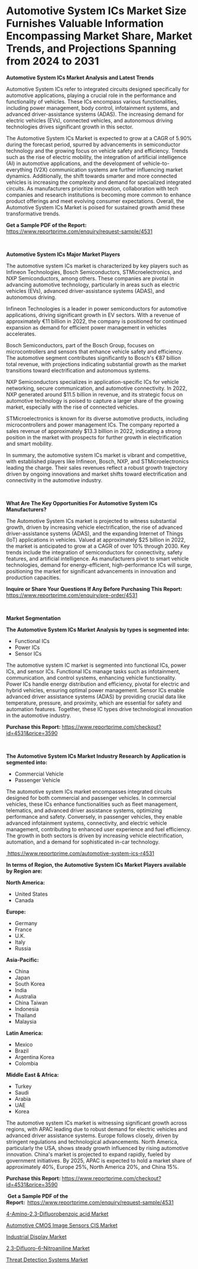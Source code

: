 <p><h1>Automotive System ICs Market Size Furnishes Valuable Information Encompassing Market Share, Market Trends, and Projections Spanning from 2024 to 2031</h1></p><p><strong>Automotive System ICs Market Analysis and Latest Trends</strong></p>
<p><p>Automotive System ICs refer to integrated circuits designed specifically for automotive applications, playing a crucial role in the performance and functionality of vehicles. These ICs encompass various functionalities, including power management, body control, infotainment systems, and advanced driver-assistance systems (ADAS). The increasing demand for electric vehicles (EVs), connected vehicles, and autonomous driving technologies drives significant growth in this sector.</p><p>The Automotive System ICs Market is expected to grow at a CAGR of 5.90% during the forecast period, spurred by advancements in semiconductor technology and the growing focus on vehicle safety and efficiency. Trends such as the rise of electric mobility, the integration of artificial intelligence (AI) in automotive applications, and the development of vehicle-to-everything (V2X) communication systems are further influencing market dynamics. Additionally, the shift towards smarter and more connected vehicles is increasing the complexity and demand for specialized integrated circuits. As manufacturers prioritize innovation, collaboration with tech companies and research institutions is becoming more common to enhance product offerings and meet evolving consumer expectations. Overall, the Automotive System ICs Market is poised for sustained growth amid these transformative trends.</p></p>
<p><strong>Get a Sample PDF of the Report:&nbsp;</strong> <a href="https://www.reportprime.com/enquiry/request-sample/4531">https://www.reportprime.com/enquiry/request-sample/4531</a></p>
<p>&nbsp;</p>
<p><strong>Automotive System ICs Major Market Players</strong></p>
<p><p>The automotive system ICs market is characterized by key players such as Infineon Technologies, Bosch Semiconductors, STMicroelectronics, and NXP Semiconductors, among others. These companies are pivotal in advancing automotive technology, particularly in areas such as electric vehicles (EVs), advanced driver-assistance systems (ADAS), and autonomous driving.</p><p>Infineon Technologies is a leader in power semiconductors for automotive applications, driving significant growth in EV sectors. With a revenue of approximately €11 billion in 2022, the company is positioned for continued expansion as demand for efficient power management in vehicles accelerates. </p><p>Bosch Semiconductors, part of the Bosch Group, focuses on microcontrollers and sensors that enhance vehicle safety and efficiency. The automotive segment contributes significantly to Bosch's €87 billion total revenue, with projections indicating substantial growth as the market transitions toward electrification and autonomous systems.</p><p>NXP Semiconductors specializes in application-specific ICs for vehicle networking, secure communication, and automotive connectivity. In 2022, NXP generated around $11.5 billion in revenue, and its strategic focus on automotive technology is poised to capture a larger share of the growing market, especially with the rise of connected vehicles.</p><p>STMicroelectronics is known for its diverse automotive products, including microcontrollers and power management ICs. The company reported a sales revenue of approximately $13.3 billion in 2022, indicating a strong position in the market with prospects for further growth in electrification and smart mobility.</p><p>In summary, the automotive system ICs market is vibrant and competitive, with established players like Infineon, Bosch, NXP, and STMicroelectronics leading the charge. Their sales revenues reflect a robust growth trajectory driven by ongoing innovations and market shifts toward electrification and connectivity in the automotive industry.</p></p>
<p>&nbsp;</p>
<p><strong>What Are The Key Opportunities For Automotive System ICs Manufacturers?</strong></p>
<p><p>The Automotive System ICs market is projected to witness substantial growth, driven by increasing vehicle electrification, the rise of advanced driver-assistance systems (ADAS), and the expanding Internet of Things (IoT) applications in vehicles. Valued at approximately $25 billion in 2022, the market is anticipated to grow at a CAGR of over 10% through 2030. Key trends include the integration of semiconductors for connectivity, safety features, and artificial intelligence. As manufacturers pivot to smart vehicle technologies, demand for energy-efficient, high-performance ICs will surge, positioning the market for significant advancements in innovation and production capacities.</p></p>
<p><strong>Inquire or Share Your Questions If Any Before Purchasing This Report:</strong> <a href="https://www.reportprime.com/enquiry/pre-order/4531">https://www.reportprime.com/enquiry/pre-order/4531</a></p>
<p>&nbsp;</p>
<p><strong>Market Segmentation</strong></p>
<p><strong>The Automotive System ICs Market Analysis by types is segmented into:</strong></p>
<p><ul><li>Functional ICs</li><li>Power ICs</li><li>Sensor ICs</li></ul></p>
<p><p>The automotive system IC market is segmented into functional ICs, power ICs, and sensor ICs. Functional ICs manage tasks such as infotainment, communication, and control systems, enhancing vehicle functionality. Power ICs handle energy distribution and efficiency, pivotal for electric and hybrid vehicles, ensuring optimal power management. Sensor ICs enable advanced driver assistance systems (ADAS) by providing crucial data like temperature, pressure, and proximity, which are essential for safety and automation features. Together, these IC types drive technological innovation in the automotive industry.</p></p>
<p><strong>Purchase this Report:&nbsp;</strong><a href="https://www.reportprime.com/checkout?id=4531&price=3590">https://www.reportprime.com/checkout?id=4531&price=3590</a></p>
<p>&nbsp;</p>
<p><strong>The Automotive System ICs Market Industry Research by Application is segmented into:</strong></p>
<p><ul><li>Commercial Vehicle</li><li>Passenger Vehicle</li></ul></p>
<p><p>The automotive system ICs market encompasses integrated circuits designed for both commercial and passenger vehicles. In commercial vehicles, these ICs enhance functionalities such as fleet management, telematics, and advanced driver assistance systems, optimizing performance and safety. Conversely, in passenger vehicles, they enable advanced infotainment systems, connectivity, and electric vehicle management, contributing to enhanced user experience and fuel efficiency. The growth in both sectors is driven by increasing vehicle electrification, automation, and a demand for sophisticated in-car technology.</p></p>
<p><a href="https://www.reportprime.com/automotive-system-ics-r4531">&nbsp;https://www.reportprime.com/automotive-system-ics-r4531</a></p>
<p><strong>In terms of Region, the Automotive System ICs Market Players available by Region are:</strong></p>
<p>
    <p> <strong> North America: </strong>
        <ul>
            <li>United States</li>
            <li>Canada</li>
        </ul>
        </p> 
    <p> <strong> Europe: </strong>
        <ul>
            <li>Germany</li>
            <li>France</li>
            <li>U.K.</li>
            <li>Italy</li>
            <li>Russia</li>
        </ul>
        </p> 
    <p> <strong> Asia-Pacific: </strong>
        <ul>
            <li>China</li>
            <li>Japan</li>
            <li>South Korea</li>
            <li>India</li>
            <li>Australia</li>
            <li>China Taiwan</li>
            <li>Indonesia</li>
            <li>Thailand</li>
            <li>Malaysia</li>
        </ul>
        </p> 
    <p> <strong> Latin America: </strong>
        <ul>
            <li>Mexico</li>
            <li>Brazil</li>
            <li>Argentina Korea</li>
            <li>Colombia</li>
        </ul>
        </p> 
    <p> <strong> Middle East & Africa: </strong>
        <ul>
            <li>Turkey</li>
            <li>Saudi</li>
            <li>Arabia</li>
            <li>UAE</li>
            <li>Korea</li>
        </ul>
    </p>
    </p>
<p><p>The automotive system ICs market is witnessing significant growth across regions, with APAC leading due to robust demand for electric vehicles and advanced driver assistance systems. Europe follows closely, driven by stringent regulations and technological advancements. North America, particularly the USA, shows steady growth influenced by rising automotive innovation. China's market is projected to expand rapidly, fueled by government initiatives. By 2025, APAC is expected to hold a market share of approximately 40%, Europe 25%, North America 20%, and China 15%.</p></p>
<p><strong>Purchase this Report: </strong><a href="https://www.reportprime.com/checkout?id=4531&price=3590">https://www.reportprime.com/checkout?id=4531&price=3590</a></p>
<p>&nbsp;<strong>Get a Sample PDF of the Report:&nbsp;&nbsp;</strong><a href="https://www.reportprime.com/enquiry/request-sample/4531">https://www.reportprime.com/enquiry/request-sample/4531</a></p>
<p><strong></strong></p>
<p><p><a href="https://issuu.com/reportprime-2/docs/4-amino-23-difluorobenzoic-acid-mar_87d746b94901d4">4-Amino-2,3-Difluorobenzoic acid Market</a></p><p><a href="https://github.com/provorikovar/Market-Research-Report-List-6/blob/main/automotive-cmos-image-sensors-cis-market.md">Automotive CMOS Image Sensors CIS Market</a></p><p><a href="https://www.linkedin.com/pulse/global-industrial-display-market-focus-application-end-use-fmfpc?trackingId=dUZJC%2FVRSOyhd3lugtIIUA%3D%3D">Industrial Display Market</a></p><p><a href="https://issuu.com/reportprime-2/docs/23-difluoro-6-nitroaniline-market-s_c69c29e9ba74de">2,3-Difluoro-6-Nitroaniline Market</a></p><p><a href="https://www.linkedin.com/pulse/emerging-threat-detection-systems-market-opportunities-analysis-l1fzc?trackingId=4un5cDPFS1%2BFP7R6DNm2GQ%3D%3D">Threat Detection Systems Market</a></p></p>